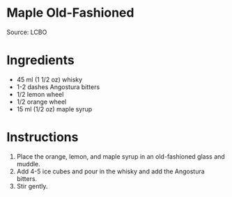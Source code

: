 # Maple Old-Fashioned

Source: LCBO

# Ingredients
* 45 ml (1 1/2 oz) whisky
* 1-2 dashes Angostura bitters
* 1/2 lemon wheel
* 1/2 orange wheel
* 15 ml (1/2 oz) maple syrup

# Instructions
1. Place the orange, lemon, and maple syrup in an old-fashioned glass and muddle.
1. Add 4-5 ice cubes and pour in the whisky and add the Angostura bitters.
1. Stir gently.
